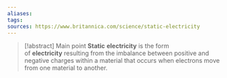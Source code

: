 ```yaml
---
aliases: 
tags: 
sources: https://www.britannica.com/science/static-electricity
---
```

> [!abstract] Main point
> **Static** **electricity** is the form of **electricity** resulting from the imbalance between positive and negative charges within a material that occurs when electrons move from one material to another.
